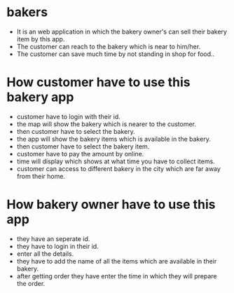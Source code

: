 # bakers

- It is an web application in which the bakery owner's can sell their bakery item by this app.
- The customer can reach to the bakery which is near to him/her.
- The customer can save much time by not standing in shop for food..

# How customer have to use this bakery app
- customer have to login with their id.
- the map will show the bakery which is nearer to the customer.
- then customer have to select the bakery.
- the app will show the bakery items which is available in the bakery.
- then customer have to select the bakery item.
- customer have to pay the amount by online.
- time will display which shows at what time you have to collect items.
- customer can access to different bakery in the city which are far away from their home.

# How bakery owner have to use this app
- they have an seperate id.
- they have to login in their id.
- enter all the details.
- they have to add the name of all the items which are available in their bakery.
- after getting order they have enter the time in which they will prepare the order.
